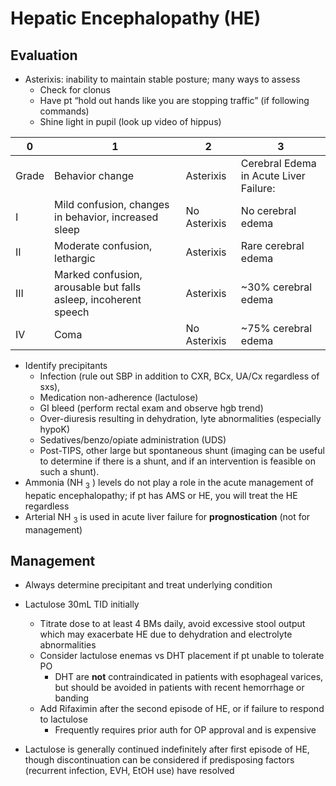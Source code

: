 # Hepatic Encephalopathy (HE) 

## Evaluation
- Asterixis: inability to maintain stable posture; many ways to assess
    - Check for clonus
    - Have pt “hold out hands like you are stopping traffic” (if following commands)
    - Shine light in pupil (look up video of hippus)

| 0     | 1                                                               | 2            | 3                                      |
|-------|-----------------------------------------------------------------|--------------|----------------------------------------|
| Grade | Behavior change                                                 | Asterixis    | Cerebral Edema in Acute Liver Failure: |
| I     | Mild confusion, changes in behavior, increased sleep            | No Asterixis | No cerebral edema                      |
| II    | Moderate confusion, lethargic                                   | Asterixis    | Rare cerebral edema                    |
| III   | Marked confusion, arousable but falls asleep, incoherent speech | Asterixis    | \~30% cerebral edema                   |
| IV    | Coma                                                            | No Asterixis | \~75% cerebral edema                   |

-   Identify precipitants
    -   Infection (rule out SBP in addition to CXR, BCx, UA/Cx
        regardless of sxs),
    -   Medication non-adherence (lactulose)
    -   GI bleed (perform rectal exam and observe hgb trend)
    -   Over-diuresis resulting in dehydration, lyte abnormalities
        (especially hypoK)
    -   Sedatives/benzo/opiate administration (UDS)
    -   Post-TIPS, other large but spontaneous shunt (imaging can be
        useful to determine if there is a shunt, and if an intervention
        is feasible on such a shunt).
-   Ammonia (NH <sub>3</sub> ) levels do not play a role in the acute
    management of hepatic encephalopathy; if pt has AMS or HE, you will
    treat the HE regardless
-   Arterial NH <sub>3</sub> is used in acute liver failure for
    **prognostication** (not for management)

## Management

-   Always determine precipitant and treat underlying condition

-   Lactulose 30mL TID initially
    -   Titrate dose to at least 4 BMs daily, avoid excessive stool
        output which may exacerbate HE due to dehydration and
        electrolyte abnormalities
    -   Consider lactulose enemas vs DHT placement if pt unable to
        tolerate PO
        -   DHT are **not** contraindicated in patients with esophageal
            varices, but should be avoided in patients with recent
            hemorrhage or banding
    -   Add Rifaximin after the second episode of HE, or if failure to
        respond to lactulose
        -   Frequently requires prior auth for OP approval and is
            expensive
-   Lactulose is generally continued indefinitely after first episode of
    HE, though discontinuation can be considered if predisposing factors
    (recurrent infection, EVH, EtOH use) have resolved
